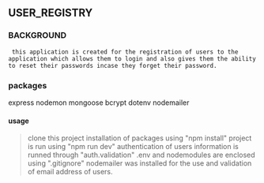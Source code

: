 ## USER_REGISTRY
### BACKGROUND
     this application is created for the registration of users to the application which allows them to login and also gives them the ability to reset their passwords incase they forget their password.


### packages
express
nodemon
mongoose
bcrypt
dotenv
nodemailer

#### usage
> clone this project
> installation of packages using "npm install"
> project is run using "npm run dev"
> authentication of users information is runned through "auth.validation"
> .env and nodemodules are enclosed using ".gitignore"
> nodemailer was installed for the use and validation of email address of users.
